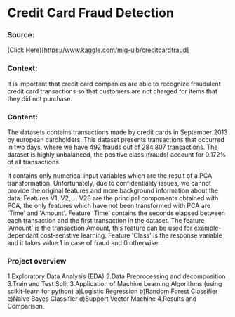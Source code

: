 # Credit Card Fraud Detection

### Source: 
(Click Here)[https://www.kaggle.com/mlg-ulb/creditcardfraud]

### Context:
It is important that credit card companies are able to recognize fraudulent credit card 
transactions so that customers are not charged for items that they did not purchase.

### Content:
The datasets contains transactions made by credit cards in September 2013 by european cardholders.
This dataset presents transactions that occurred in two days, where we have 492 frauds out of 284,807 transactions.
The dataset is highly unbalanced, the positive class (frauds) account for 0.172% of all transactions.

It contains only numerical input variables which are the result of a PCA transformation. Unfortunately,
due to confidentiality issues, we cannot provide the original features and more background information about the data.
Features V1, V2, … V28 are the principal components obtained with PCA, the only features which have not been transformed with PCA are 'Time' and 'Amount'. 
Feature 'Time' contains the seconds elapsed between each transaction and the first transaction in the dataset. The feature 'Amount' is the transaction Amount,
this feature can be used for example-dependant cost-senstive learning.
Feature 'Class' is the response variable and it takes value 1 in case of fraud and 0 otherwise.

### Project overview
1.Exploratory Data Analysis (EDA)
2.Data Preprocessing and decomposition
3.Train and Test Split
3.Application of Machine Learning Algorithms (using scikit-learn for python)
    a)Logistic Regression
    b)Random Forest Classifier
    c)Naive Bayes Classifier
    d)Support Vector Machine
4.Results and Comparison.